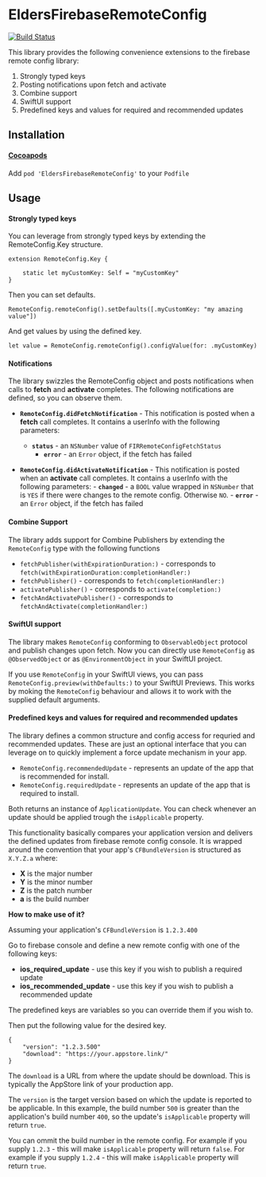 #  EldersFirebaseRemoteConfig

[![Build Status](https://app.bitrise.io/app/726f7ba5e34d6569/status.svg?token=xI0FV7w4uC0r3jjpbWOYFw&branch=master)](https://app.bitrise.io/app/726f7ba5e34d6569)

This library provides the following convenience extensions to the firebase remote config library:

1. Strongly typed keys 
2. Posting notifications upon fetch and activate
3. Combine support
4. SwiftUI support
5. Predefined keys and values for required and recommended updates

## Installation

#### [Cocoapods](https://cocoapods.org)

Add `pod 'EldersFirebaseRemoteConfig'` to your  `Podfile`

## Usage

#### Strongly typed keys 

You can leverage from strongly typed keys by extending the RemoteConfig.Key structure.

```
extension RemoteConfig.Key {

    static let myCustomKey: Self = "myCustomKey"
}
```

Then  you can set defaults.

```
RemoteConfig.remoteConfig().setDefaults([.myCustomKey: "my amazing value"])
```

And get values by using the defined key.

```
let value = RemoteConfig.remoteConfig().configValue(for: .myCustomKey)
```

#### Notifications

The library swizzles the RemoteConfig object and posts notifications when calls to **fetch** and **activate** completes.
The following notifications are defined, so you can observe them.

- **`RemoteConfig.didFetchNotification`** - This notification is posted when a **fetch** call completes. It contains a userInfo with the following parameters:
	- **`status`** -  an `NSNumber` value of `FIRRemoteConfigFetchStatus`
        - **`error`** - an `Error` object, if the fetch has failed

- **`RemoteConfig.didActivateNotification`** - This notification is posted when an **activate** call completes. It contains a userInfo with the following parameters:
        - **`changed`** -  a `BOOL` value wrapped in `NSNumber` that is `YES` if there were changes to the remote config. Otherwise `NO`.
        - **`error`** - an `Error` object, if the fetch has failed

#### Combine Support

The library adds support for Combine Publishers by extending the `RemoteConfig` type with the following functions

- `fetchPublisher(withExpirationDuration:)` - corresponds to `fetch(withExpirationDuration:completionHandler:)`
- `fetchPublisher()` - corresponds to `fetch(completionHandler:)`
- `activatePublisher()` - corresponds to `activate(completion:)`
- `fetchAndActivatePublisher()` - corresponds to `fetchAndActivate(completionHandler:)`

#### SwiftUI support

The library makes `RemoteConfig` conforming to  `ObservableObject` protocol and publish changes upon fetch.
Now you can directly use `RemoteConfig` as `@ObservedObject` or as `@EnvironmentObject` in your SwiftUI project.

If you use  `RemoteConfig`  in your SwiftUI views, you can pass `RemoteConfig.preview(withDefaults:)` to your SwiftUI Previews. 
This works by moking the  `RemoteConfig`  behaviour and allows it to work with the supplied default arguments.

#### Predefined keys and values for required and recommended updates

The library defines a common structure and config access for requried and recommended updates. These are just an optional interface that you can leverage on to quickly implement a force update mechanism in your app.

-  `RemoteConfig.recommendedUpdate` - represents an update of the app that is recommended for install.
-  `RemoteConfig.requiredUpdate` - represents an update of the app that is required to install.

Both returns an instance of `ApplicationUpdate`. You can check whenever an update should be applied trough the `isApplicable` property.

This functionality basically compares your application version and delivers the defined updates from firebase remote config console.
It is wrapped around the convention that your app's `CFBundleVersion` is structured as `X.Y.Z.a` where:
- **X** is the major number
- **Y** is the minor number
- **Z** is the patch number
- **a** is the build number

**How to make use of it?**

Assuming your application's `CFBundleVersion` is `1.2.3.400`

Go to firebase console and define a new remote config with one of the following keys:

- **ios_required_update** - use this key if you wish to publish a required update
- **ios_recommended_update** - use this key if you wish to publish a recommended update

The predefined keys are variables so you can override them if you wish to.

Then put the following value for the desired key.

```
{
    "version": "1.2.3.500"
    "download": "https://your.appstore.link/"
}
```

The `download` is a URL from where the update should be download. This is typically the AppStore link of your production app.

The `version` is the target version based on which the update is reported to be applicable.
In this example, the build number `500` is greater than the application's build number `400`, so the update's `isApplicable` property will return `true`.

You can ommit the build number in the remote config.
For example if you supply `1.2.3`  - this will make `isApplicable` property will return `false`.
For example if you supply `1.2.4`  - this will make `isApplicable` property will return `true`.
